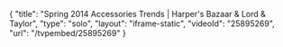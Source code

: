 {
    "title": "Spring 2014 Accessories Trends | Harper's Bazaar & Lord & Taylor",
    "type": "solo",
    "layout": "iframe-static",
    "videoId": "25895269",
    "url": "\/tvpembed\/25895269"
}